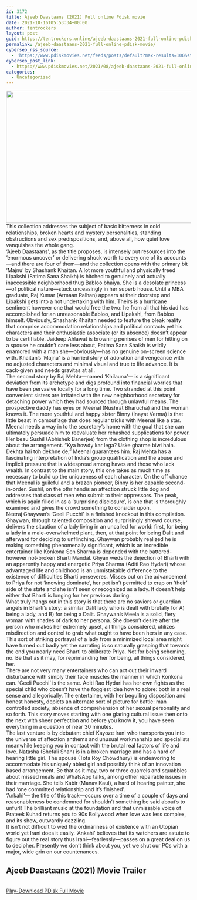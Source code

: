 ```yaml
---
id: 3172
title: Ajeeb Daastaans (2021) Full online Pdisk movie
date: 2021-10-16T05:53:34+00:00
author: tentrockers
layout: post
guid: https://tentrockers.online/ajeeb-daastaans-2021-full-online-pdisk-movie/
permalink: /ajeeb-daastaans-2021-full-online-pdisk-movie/
cyberseo_rss_source:
  - 'https://www.pdiskmovies.net/feeds/posts/default?max-results=100&start-index=1001'
cyberseo_post_link:
  - https://www.pdiskmovies.net/2021/08/ajeeb-daastaans-2021-full-online-pdisk.html
categories:
  - Uncategorized
---
```

<div class="separator">
  <a href="https://1.bp.blogspot.com/-Ga9yex5DxVA/YRkzQwApNmI/AAAAAAAAAN8/5VPdZI-57Gg6uUJ1cYKCovePvA9vgVH3wCLcBGAsYHQ/s1200/Ajeeb%2BDaastaans%2B%25282021%2529%2BFull%2Bonline%2BPdisk%2Bmovie.jpg" imageanchor="1"><img loading="lazy" border="0" data-original-height="675" data-original-width="1200" height="360" src="https://1.bp.blogspot.com/-Ga9yex5DxVA/YRkzQwApNmI/AAAAAAAAAN8/5VPdZI-57Gg6uUJ1cYKCovePvA9vgVH3wCLcBGAsYHQ/w640-h360/Ajeeb%2BDaastaans%2B%25282021%2529%2BFull%2Bonline%2BPdisk%2Bmovie.jpg" width="640" /></a>
</div>

<div>
  <div>
    <span>This collection addresses the subject of basic bitterness in cold relationships, broken hearts and mystery personalities, standing obstructions and sex predispositions, and, above all, how quiet love vanquishes the whole gang.&nbsp;</span>
  </div>
  
  <div>
    <span>&#8216;Ajeeb Daastaans&#8217;, as the title proposes, is intensely put resources into the &#8216;enormous uncover&#8217; or delivering shock worth to every one of its accounts—and there are four of them—and the collection opens with the primary bit &#8216;Majnu&#8217; by Shashank Khaitan. A lot more youthful and physically freed Lipakshi (Fatima Sana Shaikh) is hitched to genuinely and actually inaccessible neighborhood thug Babloo bhaiya. She is a desolate princess—of political nature—stuck unceasingly in her superb house. Until a MBA graduate, Raj Kumar (Armaan Ralhan) appears at their doorstep and Lipakshi gets into a hot undertaking with him. Theirs is a hurricane sentiment however one that would free the two: he from all that his dad has accomplished for an unreasonable Babloo, and Lipakshi, from Babloo himself. Obviously, Shashank Khaitan needed to feature the bleak reality that comprise accommodation relationships and political contacts yet his characters and their enthusiastic associate (or its absence) doesn&#8217;t appear to be certifiable. Jaideep Ahlawat is browning penises of men for hitting on a spouse he couldn&#8217;t care less about, Fatima Sana Shaikh is wildly enamored with a man she—obviously—has no genuine on-screen science with. Khaitan&#8217;s &#8216;Majnu&#8217; is a hurried story of adoration and vengeance with no adjusted characters and minimal visual and true to life advance. It is cack-given and needs gravitas at all.&nbsp;</span>
  </div>
  
  <div>
    <span>The second story by Raj Mehta—named &#8216;Khilauna&#8217;— is a significant deviation from its archetype and digs profound into financial worries that have been pervasive locally for a long time. Two stranded at this point convenient sisters are irritated with the new neighborhood secretary for detaching power which they had sourced through unlawful means. The prospective daddy has eyes on Meenal (Nushrat Bharucha) and the woman knows it. The more youthful and happy sister Binny (Inayat Verma) is that little beast in camouflage that does regular tricks with Meenal like a star. Meenal needs a way in to the secretary&#8217;s home with the goal that she can ultimately persuade him to reevaluate her rehashed supplications for power. Her beau Sushil (Abhishek Banerjee) from the clothing shop is incredulous about the arrangement. &#8220;Kya howdy kar lega? Uske gharme biwi hain. Dekhta hai toh dekhne de,&#8221; Meenal guarantees him. Raj Mehta has a fascinating interpretation of India&#8217;s group qualification and the abuse and implicit pressure that is widespread among haves and those who lack wealth. In contrast to the main story, this one takes as much time as necessary to build up the uniqueness of each character. On the off chance that Meenal is guileful and a brazen pioneer, Binny is her capable second-in-order. Sushil, on the othr handis an affection struck little dog and addresses that class of men who submit to their oppressors. The peak, which is again filled in as a &#8216;surprising disclosure&#8217;, is one that is thoroughly examined and gives the crowd something to consider upon.&nbsp;</span>
  </div>
  
  <div>
    <span>Neeraj Ghaywan&#8217;s &#8216;Geeli Pucchi&#8217; is a finished knockout in this compilation. Ghaywan, through talented composition and surprisingly shrewd course, delivers the situation of a lady living in an uncalled for world: first, for being a lady in a male-overwhelmed plant, then, at that point for being Dalit and afterward for deciding to unflinching. Ghaywan probably realized he is making something phenomenally significant, which is an incredible entertainer like Konkona Sen Sharma is depended with the battered-however not-broken Bharti Mandal. Ghyan weds the dejection of Bharti with an apparently happy and energetic Priya Sharma (Aditi Rao Hydari) whose advantaged life and childhood is an unmistakable difference to the existence of difficulties Bharti perseveres. Misses out on the advancement to Priya for not &#8216;knowing dominate&#8217;, her pet isn&#8217;t permitted to crap on &#8216;their&#8217; side of the state and she isn&#8217;t seen or recognized as a lady. It doesn&#8217;t help either that Bharti is longing for her previous darling.&nbsp;</span>
  </div>
  
  <div>
    <span>What truly hangs out in this story is that there are no saviors or guardian angels in Bharti&#8217;s story: a similar Dalit lady who is dealt with brutally for A) being a lady, and B) for being a Dalit. Ghaywan&#8217;s Meela is a solid, fiery woman with shades of dark to her persona. She doesn&#8217;t desire after the person who makes her extremely upset, all things considered, utilizes misdirection and control to grab what ought to have been hers in any case. This sort of striking portrayal of a lady from a minimized local area might have turned out badly yet the narrating is so naturally grasping that towards the end you nearly need Bharti to obliterate Priya. Not for being scheming, no. Be that as it may, for reprimanding her for being, all things considered, her.&nbsp;</span>
  </div>
  
  <div>
    <span>There are not very many entertainers who can act out their inward disturbance with simply their face muscles the manner in which Konkona can. &#8216;Geeli Pucchi&#8217; is the same. Aditi Rao Hydari has her own fights as the special child who doesn&#8217;t have the foggiest idea how to adore: both in a real sense and allegorically. The entertainer, with her beguiling disposition and honest honesty, depicts an alternate sort of picture for battle: man controlled society, absence of comprehension of her sexual personality and so forth. This story moves starting with one glaring cultural issue then onto the next with sheer perfection and before you know it, you have seen everything in a question of near 30 minutes.&nbsp;</span>
  </div>
  
  <div>
    <span>The last venture is by debutant chief Kayoze Irani who transports you into the universe of affection anthems and unusual workmanship and specialists meanwhile keeping you in contact with the brutal real factors of life and love. Natasha (Shefali Shah) is in a broken marriage and has a hard of hearing little girl. The spouse (Tota Roy Chowdhury) is endeavoring to accommodate his uniquely abled girl and possibly think of an innovation based arrangement. Be that as it may, two or three quarrels and squabbles about missed meals and WhatsApp talks, among other repairable issues in their marriage. She tells Kabir (Manav Kaul), a hard of hearing painter, she had &#8216;one committed relationship and it&#8217;s finished&#8217;.&nbsp;</span>
  </div>
  
  <div>
    <span>&#8216;Ankahi&#8217;— the title of this track—occurs over a time of a couple of days and reasonableness be condemned for shouldn&#8217;t something be said about&#8217;s to unfurl! The brilliant music at the foundation and that unmissable voice of Prateek Kuhad returns you to 90s Bollywood when love was less complex, and its show, outwardly dazzling.&nbsp;</span>
  </div>
  
  <div>
    <span>It isn&#8217;t not difficult to wed the ordinariness of existence with an Utopian world yet Irani does it easily. &#8216;Ankahi&#8217; believes that its watchers are astute to figure out the real story thus Irani—fearlessly—passes on a great deal on us to decipher. Presently we don&#8217;t think about you, yet we shut our PCs with a major, wide grin on our countenances.</span>
  </div>
</div>

<div>
  <h2>
    <span>Ajeeb Daastaans&nbsp;(2021)&nbsp;Movie Trailer</span>
  </h2>
</div>

  
<a href="https://kofilink.com/1/bnYyaW5kMDAwM2xo?dn=1" onclick="window.open('https://kofilink.com/1/bnYyaW5kMDAwM2xo?dn=1','popup','width=600,height=600'); return false;" target="popup" rel="noopener"><br /> Play-Download PDisk Full Movie<br /> </a>